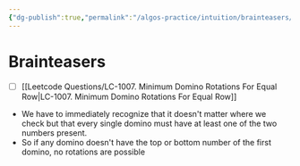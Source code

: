 ```yaml
---
{"dg-publish":true,"permalink":"/algos-practice/intuition/brainteasers/"}
---
```



# Brainteasers

- [ ] [[Leetcode Questions/LC-1007. Minimum Domino Rotations For Equal Row\|LC-1007. Minimum Domino Rotations For Equal Row]]
- We have to immediately recognize that it doesn't matter where we check but that every single domino must have at least one of the two numbers present.
- So if any domino doesn't have the top or bottom number of the first domino, no rotations are possible
